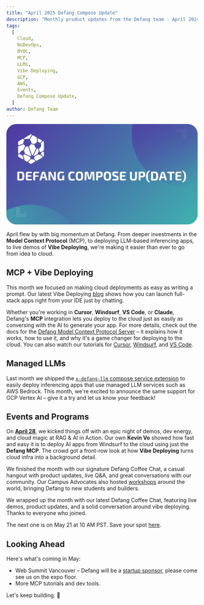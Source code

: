 ```yaml
---
title: "April 2025 Defang Compose Update"
description: "Monthly product updates from the Defang team - April 2024"
tags:
  [
    Cloud,
    NoDevOps,
    BYOC,
    MCP,
    LLMs,
    Vibe Deploying,
    GCP,
    AWS,
    Events,
    Defang Compose Update,
  ]
author: Defang Team
---
```


![Defang Compose Update](/img/defang-compose-update.webp)

April flew by with big momentum at Defang. From deeper investments in the **Model Context Protocol** (MCP), to deploying LLM-based inferencing apps, to live demos of **Vibe Deploying**, we're making it easier than ever to go from idea to cloud.

## MCP + Vibe Deploying

This month we focused on making cloud deployments as easy as writing a prompt. Our latest Vibe Deploying [blog](/blog?_gl=1*1wbnk1m*_ga*MTM4MTE5ODI4NC4xNzQ0MDU0NDMz*_ga_QVJVWN44CW*czE3NDY3NDQwNDckbzQ3JGcxJHQxNzQ2NzQ0NzUzJGowJGwwJGgw) shows how you can launch full-stack apps right from your IDE just by chatting.

Whether you're working in **Cursor**, **Windsurf**, **VS Code**, or **Claude**, Defang's **MCP** integration lets you deploy to the cloud just as easily as conversing with the AI to generate your app. For more details, check out the docs for the [Defang Model Context Protocol Server](/docs/concepts/mcp) – it explains how it works, how to use it, and why it's a game changer for deploying to the cloud. You can also watch our tutorials for [Cursor](https://youtu.be/Aicqp9QQdwk?si=h891XNIN_f_U2-fX), [Windsurf](https://youtu.be/QU4q1eULs1I?si=nmSrXLqHtHRRlCVb), and [VS Code](https://youtu.be/k8NbeKKzqiI?si=BxDNJOw_zHnL433w).

## Managed LLMs

Last month we shipped the [`x-defang-llm` compose service extension](/docs/concepts/managed-llms/managed-language-models) to easily deploy inferencing apps that use managed LLM services such as AWS Bedrock. This month, we're excited to announce the same support for GCP Vertex AI – give it a try and let us know your feedback!

## Events and Programs

On [**April 28**](https://www.linkedin.com/posts/defanglabs_defang-vibecoding-vancouverdev-activity-7323769706681655296-48OA?utm_source=share&utm_medium=member_desktop&rcm=ACoAACNoYXgBadWv4CWLbcKhgSGxWjdmu9e5dFI), we kicked things off with an epic night of demos, dev energy, and cloud magic at RAG & AI in Action. Our own **Kevin Vo** showed how fast and easy it is to deploy AI apps from Windsurf to the cloud using just the **Defang MCP**. The crowd got a front-row look at how **Vibe Deploying** turns cloud infra into a background detail.

We finished the month with our signature Defang Coffee Chat, a casual hangout with product updates, live Q&A, and great conversations with our community. Our Campus Advocates also hosted [workshops](https://www.linkedin.com/feed/update/urn:li:activity:7319584997319802880/) around the world, bringing Defang to new students and builders.

We wrapped up the month with our latest Defang Coffee Chat, featuring live demos, product updates, and a solid conversation around vibe deploying. Thanks to everyone who joined.

The next one is on May 21 at 10 AM PST. Save your spot [here](https://lu.ma/defang-may).

## Looking Ahead

Here's what's coming in May:

- Web Summit Vancouver – Defang will be a [startup sponsor](https://vancouver.websummit.com/appearances/van25/c2ccbb40-9d0f-4fe4-8808-d02de1a15534/defang/), please come see us on the expo floor.
- More MCP tutorials and dev tools.

Let's keep building. 🚀
